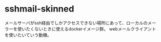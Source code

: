 # sshmail-skinned
メールサーバがssh経由でしかアクセスできない場所にあって、ローカルのメーラーを使いたくないときに使えるdockerイメージ群。 webメールクライアントを使いたいていう動機。
